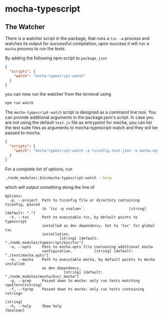 # mocha-typescript

## The Watcher

There is a watcher script in the package, that runs a `tsc -w` process and watches its output for successful
compilation, upon success it will run a `mocha` process to run the tests.

By adding the following npm script to `package.json`

```json
{
  "scripts": {
    "watch": "mocha-typescript-watch"
  }
}
```

you can now run the watcher from the terminal using

```bash
npm run watch
````

The `mocha-typescript-watch` script is designed as a command line tool. You can provide additional arguments in the 
package.json's script. In case you are not using the default `test.js` file as entrypoint for mocha, you can list the 
test suite files as arguments to mocha-typescript-watch and they will be passed to mocha.

```json
{
  "scripts": {
    "watch": "mocha-typescript-watch -p tsconfig.test.json -o mocha.opts dist/test1.js dist/test2.js"
  }
}
```

For a complete list of options, run

```bash
./node_modules/.bin/mocha-typescript-watch --help
```

which will output something along the line of

```
Options:
  -p, --project  Path to tsconfig file or directory containing tsconfig, passed
                 to `tsc -p <value>`.                    [string] [default: "."]
  -t, --tsc      Path to executable tsc, by default points to typescript
                 installed as dev dependency. Set to 'tsc' for global tsc
                 installation.
                         [string] [default: "./node_modules/typescript/bin/tsc"]
  -o, --opts     Path to mocha.opts file containing additional mocha
                 configuration.          [string] [default: "./test/mocha.opts"]
  -m, --mocha    Path to executable mocha, by default points to mocha installed
                 as dev dependency.
                           [string] [default: "./node_modules/mocha/bin/_mocha"]
  -g, --grep     Passed down to mocha: only run tests matching <pattern>[string]
  -f, --fgrep    Passed down to mocha: only run tests containing <string>
                                                                        [string]
  -h, --help     Show help                                             [boolean]
```

